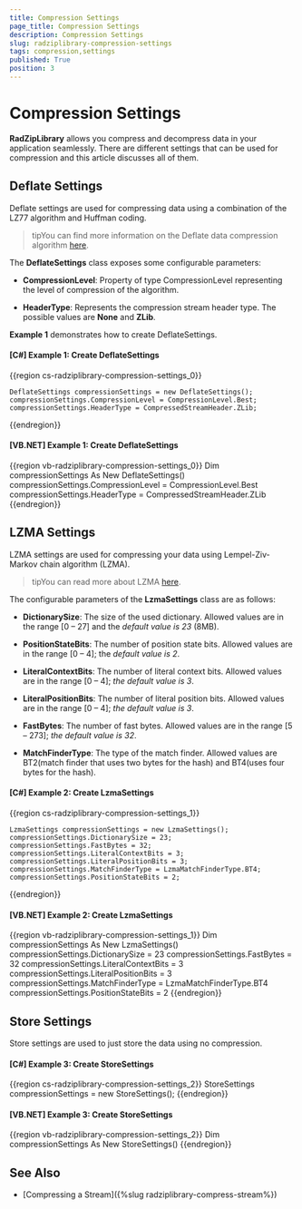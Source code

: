 ```yaml
---
title: Compression Settings
page_title: Compression Settings
description: Compression Settings
slug: radziplibrary-compression-settings
tags: compression,settings
published: True
position: 3
---
```


# Compression Settings



__RadZipLibrary__ allows you compress and decompress data in your application seamlessly. There are different settings that can be used for compression and this article discusses all of them.
      

## Deflate Settings

Deflate settings are used for compressing data using a combination of the LZ77 algorithm and Huffman coding.
        

>tipYou can find more information on the Deflate data compression algorithm [here](http://en.wikipedia.org/wiki/DEFLATE).
          

The __DeflateSettings__ class exposes some configurable parameters:
        

* __CompressionLevel__: Property of type CompressionLevel representing the level of compression of the algorithm.
            

* __HeaderType__: Represents the compression stream header type. The possible values are **None** and **ZLib**.
            

__Example 1__ demonstrates how to create DeflateSettings.
        

#### __[C#] Example 1: Create DeflateSettings__

{{region cs-radziplibrary-compression-settings_0}}
	            
	DeflateSettings compressionSettings = new DeflateSettings();
	compressionSettings.CompressionLevel = CompressionLevel.Best;
	compressionSettings.HeaderType = CompressedStreamHeader.ZLib;
{{endregion}}



#### __[VB.NET] Example 1: Create DeflateSettings__

{{region vb-radziplibrary-compression-settings_0}}
	Dim compressionSettings As New DeflateSettings()
	compressionSettings.CompressionLevel = CompressionLevel.Best
	compressionSettings.HeaderType = CompressedStreamHeader.ZLib
{{endregion}}


## LZMA Settings

LZMA settings are used for compressing your data using Lempel-Ziv-Markov chain algorithm (LZMA).
        

>tipYou can read more about LZMA [here](http://en.wikipedia.org/wiki/Lempel%E2%80%93Ziv%E2%80%93Markov_chain_algorithm).
          

The configurable parameters of the __LzmaSettings__ class are as follows:
        

* __DictionarySize__: The size of the used dictionary. Allowed values are in the range [0 – 27] and the *default value is 23* (8MB).
            

* __PositionStateBits__: The number of position state bits. Allowed values are in the range [0 – 4]; the *default value is 2*.
            

* __LiteralContextBits__: The number of literal context bits. Allowed values are in the range [0 – 4]; *the default value is 3*.
            

* __LiteralPositionBits__: The number of literal position bits. Allowed values are in the range [0 – 4]; *the default value is 3*.
            

* __FastBytes__: The number of fast bytes. Allowed values are in the range [5 – 273]; *the default value is 32*.
            

* __MatchFinderType__: The type of the match finder. Allowed values are BT2(match finder that uses two bytes for the hash) and BT4(uses four bytes for the hash).
            

#### __[C#] Example 2: Create LzmaSettings__

{{region cs-radziplibrary-compression-settings_1}}
	            
	LzmaSettings compressionSettings = new LzmaSettings();
	compressionSettings.DictionarySize = 23;
	compressionSettings.FastBytes = 32;
	compressionSettings.LiteralContextBits = 3;
	compressionSettings.LiteralPositionBits = 3;
	compressionSettings.MatchFinderType = LzmaMatchFinderType.BT4;
	compressionSettings.PositionStateBits = 2;
{{endregion}}



#### __[VB.NET] Example 2: Create LzmaSettings__

{{region vb-radziplibrary-compression-settings_1}}
	Dim compressionSettings As New LzmaSettings()
	compressionSettings.DictionarySize = 23
	compressionSettings.FastBytes = 32
	compressionSettings.LiteralContextBits = 3
	compressionSettings.LiteralPositionBits = 3
	compressionSettings.MatchFinderType = LzmaMatchFinderType.BT4
	compressionSettings.PositionStateBits = 2
{{endregion}}



## Store Settings

Store settings are used to just store the data using no compression.
        

#### __[C#] Example 3: Create StoreSettings__

{{region cs-radziplibrary-compression-settings_2}}
	StoreSettings compressionSettings = new StoreSettings();
{{endregion}}



#### __[VB.NET] Example 3: Create StoreSettings__

{{region vb-radziplibrary-compression-settings_2}}
	Dim compressionSettings As New StoreSettings()
{{endregion}}


## See Also

 * [Compressing a Stream]({%slug radziplibrary-compress-stream%})
